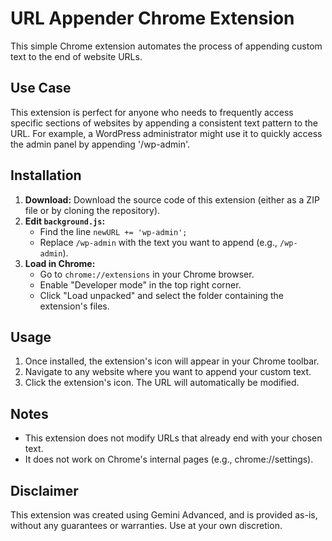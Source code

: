 # URL Appender Chrome Extension

This simple Chrome extension automates the process of appending custom text to the end of website URLs.

## Use Case

This extension is perfect for anyone who needs to frequently access specific sections of websites by appending a consistent text pattern to the URL. For example, a WordPress administrator might use it to quickly access the admin panel by appending '/wp-admin'.

## Installation

1. **Download:** Download the source code of this extension (either as a ZIP file or by cloning the repository). 
2. **Edit `background.js`:** 
   * Find the line `newURL += 'wp-admin';`
   * Replace `/wp-admin` with the text you want to append (e.g., `/wp-admin`).
3. **Load in Chrome:**
   * Go to `chrome://extensions` in your Chrome browser.
   * Enable "Developer mode" in the top right corner.
   * Click "Load unpacked" and select the folder containing the extension's files.

## Usage

1. Once installed, the extension's icon will appear in your Chrome toolbar.
2. Navigate to any website where you want to append your custom text.
3. Click the extension's icon. The URL will automatically be modified.

## Notes

* This extension does not modify URLs that already end with your chosen text.
* It does not work on Chrome's internal pages (e.g., chrome://settings).

## Disclaimer

This extension was created using Gemini Advanced, and is provided as-is, without any guarantees or warranties. Use at your own discretion.
